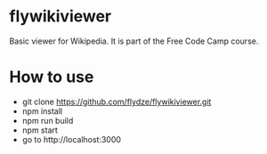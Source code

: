 # flywikiviewer
Basic viewer for Wikipedia. It is part of the Free Code Camp course.

# How to use

- git clone https://github.com/flydze/flywikiviewer.git
- npm install
- npm run build
- npm start
- go to http://localhost:3000
